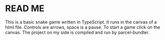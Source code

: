 # READ ME

This is a basic snake game written in TypeScript. It runs in the canvas of a html file. Controls are arrows, space is a pause. To start a game click on the canvas. The project on my side is compiled and run by parcel-bundler.
